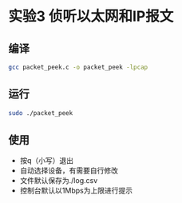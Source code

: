 # 实验3 侦听以太网和IP报文
## 编译
```bash
gcc packet_peek.c -o packet_peek -lpcap
```
## 运行
```bash
sudo ./packet_peek
```
## 使用
* 按q（小写）退出
* 自动选择设备，有需要自行修改
* 文件默认保存为./log.csv
* 控制台默认以1Mbps为上限进行提示